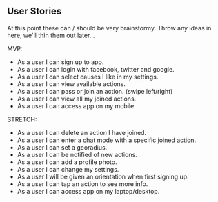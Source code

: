 User Stories
------------

At this point these can / should be very brainstormy. Throw any ideas in here, we'll thin them out later...

MVP:
 * As a user I can sign up to app.
 * As a user I can login with facebook, twitter and google.
 * As a user I can select causes I like in my settings.
 * As a user I can view available actions.
 * As a user I can pass or join an action. (swipe left/right)
 * As a user I can view all my joined actions. 
 * As a user I can access app on my mobile. 

STRETCH: 
 * As a user I can delete an action I have joined.
 * As a user I can enter a chat mode with a specific joined action.
 * As a user I can set a georadius.
 * As a user I can be notified of new actions. 
 * As a user I can add a profile photo.
 * As a user I can change my settings. 
 * As a user I will be given an orientation when first signing up. 
 * As a user I can tap an action to see more info. 
 * As a user I can access app on my laptop/desktop.
